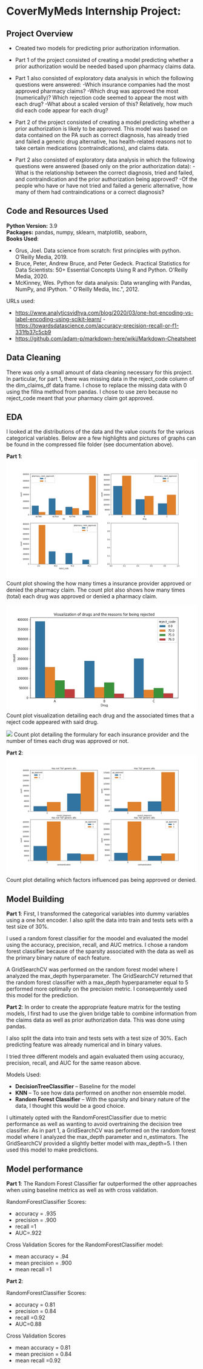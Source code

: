 # CoverMyMeds Internship Project: 

## Project Overview 
* Created two models for predicting prior authorization information. 

* Part 1 of the project consisted of creating a model predicting whether a prior authorization would be needed based upon pharmacy claims data. 
* Part 1 also consisted of exploratory data analysis in which the following questions were answered: 
-Which insurance companies had the most approved pharmacy claims? 
-Which drug was approved the most (numerically)? Which rejection code seemed to appear the most with each drug? 
-What about a scaled version of this? Relatively, how much did each code appear for each drug?

* Part 2 of the project consisted of creating a model predicting whether a prior authorization is likely to be approved. This model was based on data contained on the PA such as correct diagnosis, has already tried and failed a generic drug alternative, has health-related reasons not to take certain medications (contraindications), and claims data. 

* Part 2 also consisted of exploratory data analysis in which the following questions were answered (based only on the prior authorization data): 
-What is the relationship between the correct diagnosis, tried and failed, and contraindication and the prior authorization being approved? 
-Of the people who have or have not tried and failed a generic alternative, how many of them had contraindications or a correct diagnosis? 


## Code and Resources Used 
**Python Version:** 3.9  
**Packages:** pandas, numpy, sklearn, matplotlib, seaborn,    
**Books Used**: 
- Grus, Joel. Data science from scratch: first principles with python. O'Reilly Media, 2019.
- Bruce, Peter, Andrew Bruce, and Peter Gedeck. Practical Statistics for Data Scientists: 50+ Essential Concepts Using R and Python. O'Reilly Media, 2020.
- McKinney, Wes. Python for data analysis: Data wrangling with Pandas, NumPy, and IPython. " O'Reilly Media, Inc.", 2012.

URLs used: 
- https://www.analyticsvidhya.com/blog/2020/03/one-hot-encoding-vs-label-encoding-using-scikit-learn/
-https://towardsdatascience.com/accuracy-precision-recall-or-f1-331fb37c5cb9
- https://github.com/adam-p/markdown-here/wiki/Markdown-Cheatsheet


## Data Cleaning
There was only a small amount of data cleaning necessary for this project. In particular, for part 1, there was missing data in the reject_code column of the dim_claims_df data frame. I chose to replace the missing data with 0 using the fillna method from pandas. I chose to use zero because no reject_code meant that your pharmacy claim got approved. 


## EDA
I looked at the distributions of the data and the value counts for the various categorical variables. Below are a few highlights and pictures of graphs can be found in the compressed file folder (see documentation above). 

**Part 1**: 
![](bin_drug_reject_code.jpg)
Count plot showing the how many times a insurance provider approved or denied the pharmacy claim. The count plot also shows how many times (total) each drug was approved or denied a pharmacy claim. 

![](reject_code_with_drug.jpg)
Count plot visualization detailing each drug and the associated times that a reject code appeared with said drug. 

![](rformulary_for_payer.jpg)
Count plot detailing the formulary for each insurance provider and the number of times each drug was approved or not. 

**Part 2**: 
![](factors_influence_pas.jpg)
Count plot detailing which factors influenced pas being approved or denied. 


## Model Building 

**Part 1**: 
First, I transformed the categorical variables into dummy variables using a one hot encoder. I also split the data into train and tests sets with a test size of 30%.   

I used a random forest classifier for the moodel and evaluated the model using the accuracy, precision, recall, and AUC metrics. I chose a random forest classifier because of the sparsity associated with the data as well as the primary binary nature of each feature. 

A GridSearchCV was performed on the random forest model where I analyzed the max_depth hyperparameter. The GridSearchCV returned that the random forest classifier with a max_depth hyperparameter equal to 5 performed more optimally on the precision metric. I consequentely used this model for the prediction. 

**Part 2**: 
In order to create the appropriate feature matrix for the testing models, I first had to use the given bridge table to combine information from the claims data as well as prior authorization data. This was done using pandas. 

I also split the data into train and tests sets with a test size of 30%. Each predicting feature was already numerical and in binary values. 

I tried three different models and again evaluated them using accuracy, precision, recall, and AUC for the same reason above. 

Models Used: 
*	**DecisionTreeClassifier** – Baseline for the model
*	**KNN** – To see how data performed on another non ensemble model. 
*	**Random Forest Classifier** – With the sparsity and binary nature of the data, I thought this would be a good choice. 

I ultimately opted with the RandomForestClassifier due to metric performance as well as wanting to avoid overtraining the decision tree classifier. As in part 1, a GridSearchCV was performed on the random forest model where I analyzed the max_depth parameter and n_estimators. The GridSearchCV provided a slightly better model with max_depth=5. I then used this model to make predictions. 

## Model performance

**Part 1**: 
The Random Forest Classifier far outperformed the other approaches when using baseline metrics as well as with cross validation. 

RandomForestClassifier Scores: 
*	accuracy = .935
*	precision = .900
*	recall =1
*	AUC=.922

Cross Validation Scores for the RandomForestClassifier model: 
*	mean accuracy = .94
*	mean precision = .900
*	mean recall =1

**Part 2**: 

RandomForestClassifier Scores: 
*	accuracy = 0.81
*	precision = 0.84
*	recall =0.92
*	AUC=0.88

Cross Validation Scores
*	mean accuracy = 0.81
*	mean precision = 0.84
*	mean recall =0.92




